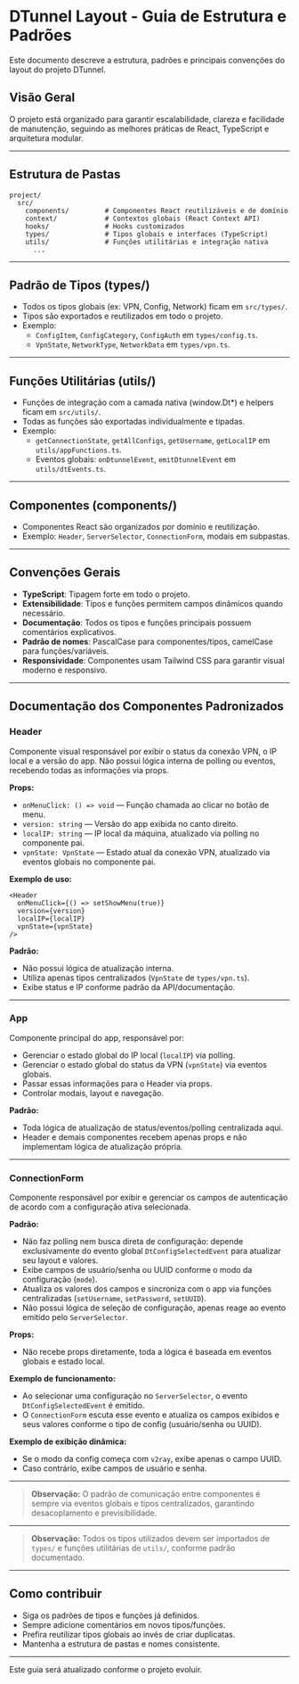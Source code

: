# DTunnel Layout - Guia de Estrutura e Padrões

Este documento descreve a estrutura, padrões e principais convenções do layout do projeto DTunnel.

## Visão Geral

O projeto está organizado para garantir escalabilidade, clareza e facilidade de manutenção, seguindo as melhores práticas de React, TypeScript e arquitetura modular.

---

## Estrutura de Pastas

```text
project/
  src/
    components/         # Componentes React reutilizáveis e de domínio
    context/            # Contextos globais (React Context API)
    hooks/              # Hooks customizados
    types/              # Tipos globais e interfaces (TypeScript)
    utils/              # Funções utilitárias e integração nativa
      ...
```

---

## Padrão de Tipos (types/)

- Todos os tipos globais (ex: VPN, Config, Network) ficam em `src/types/`.
- Tipos são exportados e reutilizados em todo o projeto.
- Exemplo:
  - `ConfigItem`, `ConfigCategory`, `ConfigAuth` em `types/config.ts`.
  - `VpnState`, `NetworkType`, `NetworkData` em `types/vpn.ts`.

---

## Funções Utilitárias (utils/)

- Funções de integração com a camada nativa (window.Dt*) e helpers ficam em `src/utils/`.
- Todas as funções são exportadas individualmente e tipadas.
- Exemplo:
  - `getConnectionState`, `getAllConfigs`, `getUsername`, `getLocalIP` em `utils/appFunctions.ts`.
  - Eventos globais: `onDtunnelEvent`, `emitDtunnelEvent` em `utils/dtEvents.ts`.

---

## Componentes (components/)

- Componentes React são organizados por domínio e reutilização.
- Exemplo: `Header`, `ServerSelector`, `ConnectionForm`, modais em subpastas.

---

## Convenções Gerais

- **TypeScript**: Tipagem forte em todo o projeto.
- **Extensibilidade**: Tipos e funções permitem campos dinâmicos quando necessário.
- **Documentação**: Todos os tipos e funções principais possuem comentários explicativos.
- **Padrão de nomes**: PascalCase para componentes/tipos, camelCase para funções/variáveis.
- **Responsividade**: Componentes usam Tailwind CSS para garantir visual moderno e responsivo.

---

## Documentação dos Componentes Padronizados

### Header

Componente visual responsável por exibir o status da conexão VPN, o IP local e a versão do app. Não possui lógica interna de polling ou eventos, recebendo todas as informações via props.

**Props:**

- `onMenuClick: () => void` — Função chamada ao clicar no botão de menu.
- `version: string` — Versão do app exibida no canto direito.
- `localIP: string` — IP local da máquina, atualizado via polling no componente pai.
- `vpnState: VpnState` — Estado atual da conexão VPN, atualizado via eventos globais no componente pai.

**Exemplo de uso:**

```tsx
<Header
  onMenuClick={() => setShowMenu(true)}
  version={version}
  localIP={localIP}
  vpnState={vpnState}
/>
```

**Padrão:**

- Não possui lógica de atualização interna.
- Utiliza apenas tipos centralizados (`VpnState` de `types/vpn.ts`).
- Exibe status e IP conforme padrão da API/documentação.

---

### App

Componente principal do app, responsável por:

- Gerenciar o estado global do IP local (`localIP`) via polling.
- Gerenciar o estado global do status da VPN (`vpnState`) via eventos globais.
- Passar essas informações para o Header via props.
- Controlar modais, layout e navegação.

**Padrão:**

- Toda lógica de atualização de status/eventos/polling centralizada aqui.
- Header e demais componentes recebem apenas props e não implementam lógica de atualização própria.

---

### ConnectionForm

Componente responsável por exibir e gerenciar os campos de autenticação de acordo com a configuração ativa selecionada.

**Padrão:**

- Não faz polling nem busca direta de configuração: depende exclusivamente do evento global `DtConfigSelectedEvent` para atualizar seu layout e valores.
- Exibe campos de usuário/senha ou UUID conforme o modo da configuração (`mode`).
- Atualiza os valores dos campos e sincroniza com o app via funções centralizadas (`setUsername`, `setPassword`, `setUUID`).
- Não possui lógica de seleção de configuração, apenas reage ao evento emitido pelo `ServerSelector`.

**Props:**

- Não recebe props diretamente, toda a lógica é baseada em eventos globais e estado local.

**Exemplo de funcionamento:**

- Ao selecionar uma configuração no `ServerSelector`, o evento `DtConfigSelectedEvent` é emitido.
- O `ConnectionForm` escuta esse evento e atualiza os campos exibidos e seus valores conforme o tipo de config (usuário/senha ou UUID).

**Exemplo de exibição dinâmica:**

- Se o modo da config começa com `v2ray`, exibe apenas o campo UUID.
- Caso contrário, exibe campos de usuário e senha.

---

> **Observação:**
> O padrão de comunicação entre componentes é sempre via eventos globais e tipos centralizados, garantindo desacoplamento e previsibilidade.

---

> **Observação:**
> Todos os tipos utilizados devem ser importados de `types/` e funções utilitárias de `utils/`, conforme padrão documentado.

---

## Como contribuir

- Siga os padrões de tipos e funções já definidos.
- Sempre adicione comentários em novos tipos/funções.
- Prefira reutilizar tipos globais ao invés de criar duplicatas.
- Mantenha a estrutura de pastas e nomes consistente.

---

Este guia será atualizado conforme o projeto evoluir.
